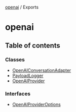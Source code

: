 <!-- 
 ⚠️  AUTO-GENERATED FILE - DO NOT EDIT MANUALLY
 This file is automatically generated by scripts/docs-generator.js
 To make changes, edit the source TypeScript files or update the generator script
-->

[openai](../) / Exports

# openai

## Table of contents

### Classes

- [OpenAIConversationAdapter](classes/OpenAIConversationAdapter)
- [PayloadLogger](classes/PayloadLogger)
- [OpenAIProvider](classes/OpenAIProvider)

### Interfaces

- [OpenAIProviderOptions](interfaces/OpenAIProviderOptions)
